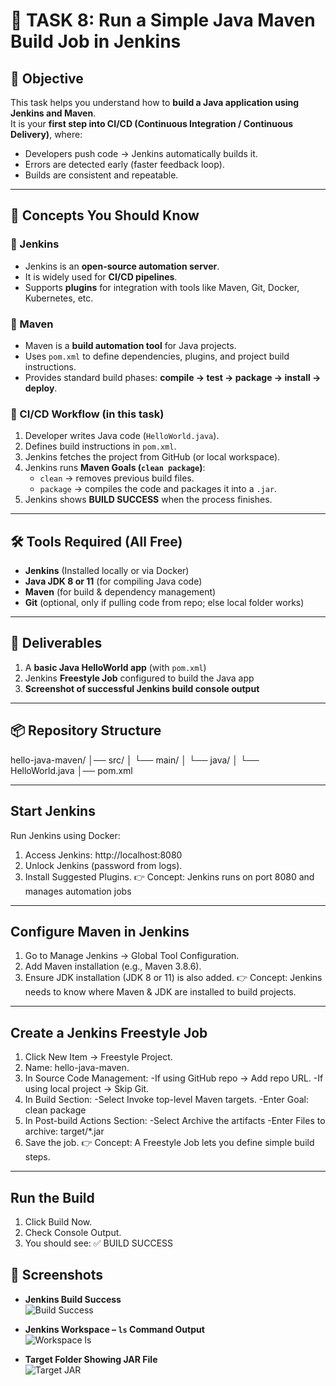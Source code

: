 # 🚀 TASK 8: Run a Simple Java Maven Build Job in Jenkins  

## 📌 Objective  
This task helps you understand how to **build a Java application using Jenkins and Maven**.  
It is your **first step into CI/CD (Continuous Integration / Continuous Delivery)**, where:  
- Developers push code → Jenkins automatically builds it.  
- Errors are detected early (faster feedback loop).  
- Builds are consistent and repeatable.  

---

## 🧠 Concepts You Should Know  

### 🔹 Jenkins  
- Jenkins is an **open-source automation server**.  
- It is widely used for **CI/CD pipelines**.  
- Supports **plugins** for integration with tools like Maven, Git, Docker, Kubernetes, etc.  

### 🔹 Maven  
- Maven is a **build automation tool** for Java projects.  
- Uses `pom.xml` to define dependencies, plugins, and project build instructions.  
- Provides standard build phases: **compile → test → package → install → deploy**.  

### 🔹 CI/CD Workflow (in this task)  
1. Developer writes Java code (`HelloWorld.java`).  
2. Defines build instructions in `pom.xml`.  
3. Jenkins fetches the project from GitHub (or local workspace).  
4. Jenkins runs **Maven Goals (`clean package`)**:  
   - `clean` → removes previous build files.  
   - `package` → compiles the code and packages it into a `.jar`.  
5. Jenkins shows **BUILD SUCCESS** when the process finishes.  

---

## 🛠️ Tools Required (All Free)  
- **Jenkins** (Installed locally or via Docker)  
- **Java JDK 8 or 11** (for compiling Java code)  
- **Maven** (for build & dependency management)  
- **Git** (optional, only if pulling code from repo; else local folder works)  

---

## 📂 Deliverables  
1. A **basic Java HelloWorld app** (with `pom.xml`)  
2. Jenkins **Freestyle Job** configured to build the Java app  
3. **Screenshot of successful Jenkins build console output**  

---

## 📦 Repository Structure  
hello-java-maven/
│── src/
│ └── main/
│ └── java/
│ └── HelloWorld.java
│── pom.xml

---

## Start Jenkins
Run Jenkins using Docker:
1. Access Jenkins: http://localhost:8080
2. Unlock Jenkins (password from logs).
3. Install Suggested Plugins.
👉 Concept: Jenkins runs on port 8080 and manages automation jobs

---

## Configure Maven in Jenkins

1. Go to Manage Jenkins → Global Tool Configuration.
2. Add Maven installation (e.g., Maven 3.8.6).
3. Ensure JDK installation (JDK 8 or 11) is also added.
👉 Concept: Jenkins needs to know where Maven & JDK are installed to build projects.

---

## Create a Jenkins Freestyle Job
1. Click New Item → Freestyle Project.
2. Name: hello-java-maven.
3. In Source Code Management:
   -If using GitHub repo → Add repo URL.
   -If using local project → Skip Git.
4. In Build Section:
   -Select Invoke top-level Maven targets.
   -Enter Goal: clean package
5. In Post-build Actions Section:
   -Select Archive the artifacts
   -Enter Files to archive: target/*.jar
6. Save the job.
👉 Concept: A Freestyle Job lets you define simple build steps.

---

## Run the Build
 1. Click Build Now.
 2. Check Console Output.
 3. You should see: ✅ BUILD SUCCESS


## 📸 Screenshots  

- **Jenkins Build Success**  
  ![Build Success](https://github.com/USERNAME/Internship-Day8/blob/main/build-success.png)  

- **Jenkins Workspace – `ls` Command Output**  
  ![Workspace ls](https://github.com/USERNAME/Internship-Day8/blob/main/workspace-ls.png)  

- **Target Folder Showing JAR File**  
  ![Target JAR](https://github.com/USERNAME/Internship-Day8/blob/main/target-jar.png)  

